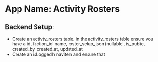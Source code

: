 # **App Name**: Activity Rosters

## Backend Setup:
- Create an activty_rosters table, in the activity_rosters table ensure you have a id, faction_id, name, roster_setup_json (nullable), is_public, created_by, created_at, updated_at
- Create an isLoggedIn navitem and ensure that 